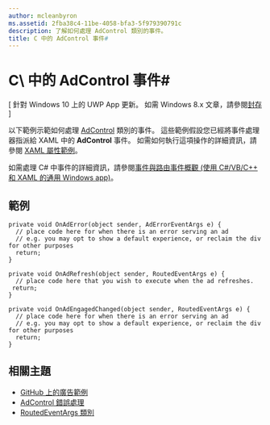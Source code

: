 ```yaml
---
author: mcleanbyron
ms.assetid: 2fba38c4-11be-4058-bfa3-5f979390791c
description: 了解如何處理 AdControl 類別的事件。
title: C 中的 AdControl 事件#
---
```


# C\ 中的 AdControl 事件# #  


\[ 針對 Windows 10 上的 UWP App 更新。 如需 Windows 8.x 文章，請參閱[封存](http://go.microsoft.com/fwlink/p/?linkid=619132) \]

以下範例示範如何處理 [AdControl](https://msdn.microsoft.com/library/windows/apps/microsoft.advertising.winrt.ui.adcontrol.aspx) 類別的事件。 這些範例假設您已經將事件處理器指派給 XAML 中的 **AdControl** 事件。 如需如何執行這項操作的詳細資訊，請參閱 [XAML 屬性範例](xaml-properties-example.md)。

如需處理 C# 中事件的詳細資訊，請參閱[事件與路由事件概觀 (使用 C#/VB/C++ 和 XAML 的通用 Windows app)](http://msdn.microsoft.com/library/windows/apps/hh758286)。

## 範例


``` syntax
private void OnAdError(object sender, AdErrorEventArgs e) {
  // place code here for when there is an error serving an ad
  // e.g. you may opt to show a default experience, or reclaim the div for other purposes
  return;
}

private void OnAdRefresh(object sender, RoutedEventArgs e) {
  // place code here that you wish to execute when the ad refreshes.
 return;
}

private void OnAdEngagedChanged(object sender, RoutedEventArgs e) {
  // place code here for when there is an error serving an ad
  // e.g. you may opt to show a default experience, or reclaim the div for other purposes
  return;
}
```

## 相關主題

* [GitHub 上的廣告範例](http://aka.ms/githubads)
* [AdControl 錯誤處理](adcontrol-error-handling.md)
* [RoutedEventArgs 類別](http://msdn.microsoft.com/en-us/library/system.windows.routedeventargs.aspx)

 

 


<!--HONumber=May16_HO2-->


